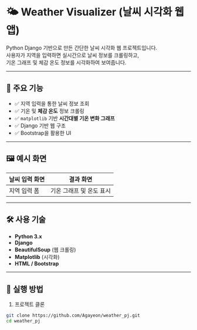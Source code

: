 # 🌤️ Weather Visualizer (날씨 시각화 웹앱)

Python Django 기반으로 만든 간단한 날씨 시각화 웹 프로젝트입니다.  
사용자가 지역을 입력하면 실시간으로 날씨 정보를 크롤링하고,  
기온 그래프 및 체감 온도 정보를 시각화하여 보여줍니다.

---

## 📌 주요 기능

- ✅ 지역 입력을 통한 날씨 정보 조회
- ✅ 기온 및 **체감 온도** 정보 크롤링
- ✅ `matplotlib` 기반 **시간대별 기온 변화 그래프**
- ✅ Django 기반 웹 구조
- ✅ Bootstrap을 활용한 UI

---

## 🖼️ 예시 화면

| 날씨 입력 화면 | 결과 화면 |
|----------------|------------|
| 지역 입력 폼   | 기온 그래프 및 온도 표시 |

---

## 🛠️ 사용 기술

- **Python 3.x**
- **Django**
- **BeautifulSoup** (웹 크롤링)
- **Matplotlib** (시각화)
- **HTML / Bootstrap**

---

## 🚀 실행 방법

1. 프로젝트 클론

```bash
git clone https://github.com/Agayeon/weather_pj.git
cd weather_pj
